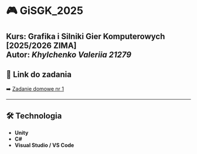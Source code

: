 # 🎮 GiSGK_2025

**Kurs:** Grafika i Silniki Gier Komputerowych [2025/2026 ZIMA]  
**Autor:** *Khylchenko Valeriia 21279*  
---

## 🔗 Link do zadania
➡️ [Zadanie domowe nr 1](TU_WKLEJ_LINK_DO_OPISU_LUB_PLATFORMY)

---

## 🛠️ Technologia
- **Unity** 
- **C#**
- **Visual Studio / VS Code**

